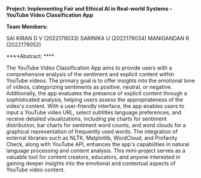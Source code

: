 ****Project: Implementing Fair and Ethical Al in Real-world Systems - YouTube Video Classification App****

****Team Members:****

SAI KIRAN D V (2022179033)
SARINIKA U (2022179034)
MANIGANDAN R (2022179052)

****Abstract: ****

The YouTube Video Classification App aims to provide users with a comprehensive analysis of the sentiment and explicit content within YouTube videos. The primary goal is to offer insights into the emotional tone of videos, categorizing sentiments as positive, neutral, or negative. Additionally, the app evaluates the presence of explicit content through a sophisticated analysis, helping users assess the appropriateness of the video's content. With a user-friendly interface, the app enables users to input a YouTube video URL, select subtitles language preferences, and receive detailed visualizations, including pie charts for sentiment distribution, bar charts for sentiment word counts, and word clouds for a graphical representation of frequently used words. The integration of external libraries such as NLTK, Matplotlib, WordCloud, and Profanity Check, along with YouTube API, enhances the app's capabilities in natural language processing and content analysis. This mini-project serves as a valuable tool for content creators, educators, and anyone interested in gaining deeper insights into the emotional and contextual aspects of YouTube video content.
